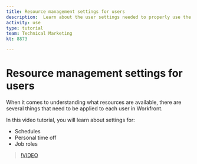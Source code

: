 ```yaml
---
title: Resource management settings for users
description:  Learn about the user settings needed to properly use the resource management tools.
activity: use
type: tutorial
team: Technical Marketing
kt: 8873

---
```

# Resource management settings for users

When it comes to understanding what resources are available, there are several things that need to be applied to each user in Workfront. 

In this video tutorial, you will learn about settings for:

* Schedules
* Personal time off
* Job roles

>[!VIDEO](https://video.tv.adobe.com/v/335161/?quality=12)
